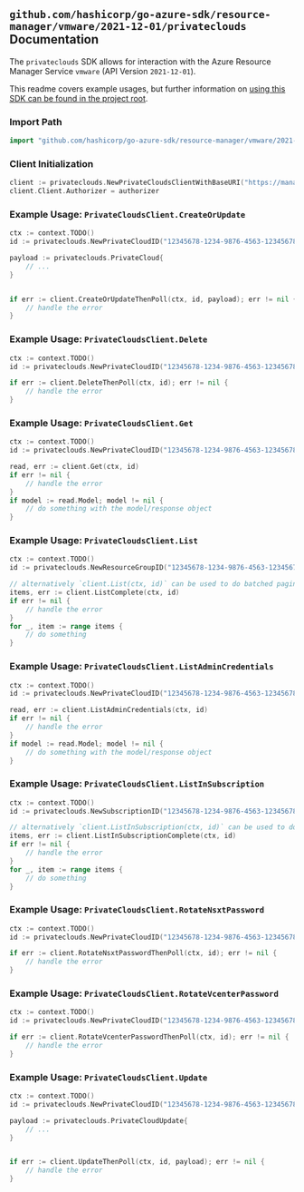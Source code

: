 
## `github.com/hashicorp/go-azure-sdk/resource-manager/vmware/2021-12-01/privateclouds` Documentation

The `privateclouds` SDK allows for interaction with the Azure Resource Manager Service `vmware` (API Version `2021-12-01`).

This readme covers example usages, but further information on [using this SDK can be found in the project root](https://github.com/hashicorp/go-azure-sdk/tree/main/docs).

### Import Path

```go
import "github.com/hashicorp/go-azure-sdk/resource-manager/vmware/2021-12-01/privateclouds"
```


### Client Initialization

```go
client := privateclouds.NewPrivateCloudsClientWithBaseURI("https://management.azure.com")
client.Client.Authorizer = authorizer
```


### Example Usage: `PrivateCloudsClient.CreateOrUpdate`

```go
ctx := context.TODO()
id := privateclouds.NewPrivateCloudID("12345678-1234-9876-4563-123456789012", "example-resource-group", "privateCloudValue")

payload := privateclouds.PrivateCloud{
	// ...
}


if err := client.CreateOrUpdateThenPoll(ctx, id, payload); err != nil {
	// handle the error
}
```


### Example Usage: `PrivateCloudsClient.Delete`

```go
ctx := context.TODO()
id := privateclouds.NewPrivateCloudID("12345678-1234-9876-4563-123456789012", "example-resource-group", "privateCloudValue")

if err := client.DeleteThenPoll(ctx, id); err != nil {
	// handle the error
}
```


### Example Usage: `PrivateCloudsClient.Get`

```go
ctx := context.TODO()
id := privateclouds.NewPrivateCloudID("12345678-1234-9876-4563-123456789012", "example-resource-group", "privateCloudValue")

read, err := client.Get(ctx, id)
if err != nil {
	// handle the error
}
if model := read.Model; model != nil {
	// do something with the model/response object
}
```


### Example Usage: `PrivateCloudsClient.List`

```go
ctx := context.TODO()
id := privateclouds.NewResourceGroupID("12345678-1234-9876-4563-123456789012", "example-resource-group")

// alternatively `client.List(ctx, id)` can be used to do batched pagination
items, err := client.ListComplete(ctx, id)
if err != nil {
	// handle the error
}
for _, item := range items {
	// do something
}
```


### Example Usage: `PrivateCloudsClient.ListAdminCredentials`

```go
ctx := context.TODO()
id := privateclouds.NewPrivateCloudID("12345678-1234-9876-4563-123456789012", "example-resource-group", "privateCloudValue")

read, err := client.ListAdminCredentials(ctx, id)
if err != nil {
	// handle the error
}
if model := read.Model; model != nil {
	// do something with the model/response object
}
```


### Example Usage: `PrivateCloudsClient.ListInSubscription`

```go
ctx := context.TODO()
id := privateclouds.NewSubscriptionID("12345678-1234-9876-4563-123456789012")

// alternatively `client.ListInSubscription(ctx, id)` can be used to do batched pagination
items, err := client.ListInSubscriptionComplete(ctx, id)
if err != nil {
	// handle the error
}
for _, item := range items {
	// do something
}
```


### Example Usage: `PrivateCloudsClient.RotateNsxtPassword`

```go
ctx := context.TODO()
id := privateclouds.NewPrivateCloudID("12345678-1234-9876-4563-123456789012", "example-resource-group", "privateCloudValue")

if err := client.RotateNsxtPasswordThenPoll(ctx, id); err != nil {
	// handle the error
}
```


### Example Usage: `PrivateCloudsClient.RotateVcenterPassword`

```go
ctx := context.TODO()
id := privateclouds.NewPrivateCloudID("12345678-1234-9876-4563-123456789012", "example-resource-group", "privateCloudValue")

if err := client.RotateVcenterPasswordThenPoll(ctx, id); err != nil {
	// handle the error
}
```


### Example Usage: `PrivateCloudsClient.Update`

```go
ctx := context.TODO()
id := privateclouds.NewPrivateCloudID("12345678-1234-9876-4563-123456789012", "example-resource-group", "privateCloudValue")

payload := privateclouds.PrivateCloudUpdate{
	// ...
}


if err := client.UpdateThenPoll(ctx, id, payload); err != nil {
	// handle the error
}
```
